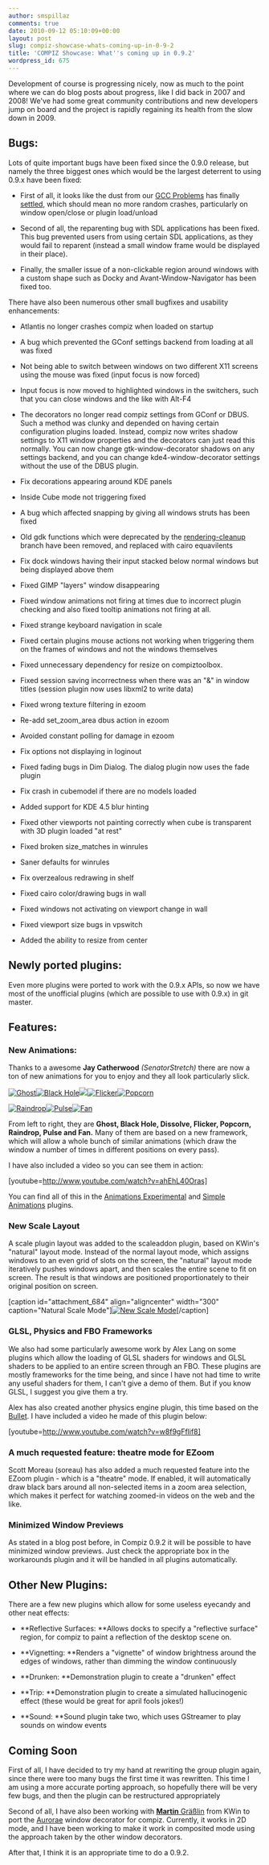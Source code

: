 ```yaml
---
author: smspillaz
comments: true
date: 2010-09-12 05:10:09+00:00
layout: post
slug: compiz-showcase-whats-coming-up-in-0-9-2
title: 'COMPIZ Showcase: What''s coming up in 0.9.2'
wordpress_id: 675
---
```


Development of course is progressing nicely, now as much to the point where we can do blog posts about progress, like I did back in 2007 and 2008! We've had some great community contributions and new developers jump on board and the project is rapidly regaining its health from the slow down in 2009.


## Bugs:


Lots of quite important bugs have been fixed since the 0.9.0 release, but namely the three biggest ones which would be the largest deterrent to using 0.9.x have been fixed:



	
  * First of all, it looks like the dust from our [GCC Problems](http://smspillaz.wordpress.com/2010/06/25/compiz-0-9-and-gcc-4-5/) has finally [settled](http://gcc.gnu.org/bugzilla/show_bug.cgi?id=44059), which should mean no more random crashes, particularly on window open/close or plugin load/unload

	
  * Second of all, the reparenting bug with SDL applications has been fixed. This bug prevented users from using certain SDL applications, as they would fail to reparent (instead a small window frame would be displayed in their place).

	
  * Finally, the smaller issue of a non-clickable region around windows with a custom shape such as Docky and Avant-Window-Navigator has been fixed too.


There have also been numerous other small bugfixes and usability enhancements:

	
  * Atlantis no longer crashes compiz when loaded on startup

	
  * A bug which prevented the GConf settings backend from loading at all was fixed

	
  * Not being able to switch between windows on two different X11 screens using the mouse was fixed (input focus is now forced)

	
  * Input focus is now moved to highlighted windows in the switchers, such that you can close windows and the like with Alt-F4

	
  * The decorators no longer read compiz settings from GConf or DBUS. Such a method was clunky and depended on having certain configuration plugins loaded. Instead, compiz now writes shadow settings to X11 window properties and the decorators can just read this normally. You can now change gtk-window-decorator shadows on any settings backend, and you can change kde4-window-decorator settings without the use of the DBUS plugin.

	
  * Fix decorations appearing around KDE panels

	
  * Inside Cube mode not triggering fixed

	
  * A bug which affected snapping by giving all windows struts has been fixed

	
  * Old gdk functions which were deprecated by the [rendering-cleanup](http://blogs.gnome.org/otte/2010/07/27/rendering-cleanup/) branch have been removed, and replaced with cairo equavilents

	
  * Fix dock windows having their input stacked below normal windows but being displayed above them

	
  * Fixed GIMP "layers" window disappearing

	
  * Fixed window animations not firing at times due to incorrect plugin checking and also fixed tooltip animations not firing at all.

	
  * Fixed strange keyboard navigation in scale

	
  * Fixed certain plugins mouse actions not working when triggering them on the frames of windows and not the windows themselves

	
  * Fixed unnecessary dependency for resize on compiztoolbox.

	
  * Fixed session saving incorrectness when there was an "&" in window titles (session plugin now uses libxml2 to write data)

	
  * Fixed wrong texture filtering in ezoom

	
  * Re-add set_zoom_area dbus action in ezoom

	
  * Avoided constant polling for damage in ezoom

	
  * Fix options not displaying in loginout

	
  * Fixed fading bugs in Dim Dialog. The dialog plugin now uses the fade plugin

	
  * Fix crash in cubemodel if there are no models loaded

	
  * Added support for KDE 4.5 blur hinting

	
  * Fixed other viewports not painting correctly when cube is transparent with 3D plugin loaded "at rest"

	
  * Fixed broken size_matches in winrules

	
  * Saner defaults for winrules

	
  * Fix overzealous redrawing in shelf

	
  * Fixed cairo color/drawing bugs in wall

	
  * Fixed windows not activating on viewport change in wall

	
  * Fixed viewport size bugs in vpswitch

	
  * Added the ability to resize from center




## Newly ported plugins:


Even more plugins were ported to work with the 0.9.x APIs, so now we have most of the unofficial plugins (which are possible to use with 0.9.x) in git master.


## Features:




### New Animations:


Thanks to a awesome **Jay Catherwood** _(SenatorStretch)_ there are now a ton of new animations for you to enjoy and they all look particularly slick.

[![Ghost](http://smspillaz.files.wordpress.com/2010/09/ghost.png?w=150)](http://smspillaz.files.wordpress.com/2010/09/ghost.png)[![Black Hole](http://smspillaz.files.wordpress.com/2010/09/blackhole.png?w=150)](http://smspillaz.files.wordpress.com/2010/09/blackhole.png)[![](http://smspillaz.files.wordpress.com/2010/09/dissolve.png?w=150)](http://smspillaz.files.wordpress.com/2010/09/dissolve.png)[![Flicker](http://smspillaz.files.wordpress.com/2010/09/flicker.png?w=150)](http://smspillaz.files.wordpress.com/2010/09/flicker.png)[![Popcorn](http://smspillaz.files.wordpress.com/2010/09/popcorn.png?w=150)](http://smspillaz.files.wordpress.com/2010/09/popcorn.png)

[![Raindrop](http://smspillaz.files.wordpress.com/2010/09/raindrop.png?w=150)](http://smspillaz.files.wordpress.com/2010/09/raindrop.png)[![Pulse](http://smspillaz.files.wordpress.com/2010/09/pulse.png?w=150)](http://smspillaz.files.wordpress.com/2010/09/pulse.png)[![Fan](http://smspillaz.files.wordpress.com/2010/09/fan.png?w=150)](http://smspillaz.files.wordpress.com/2010/09/fan.png)

From left to right, they are **Ghost, Black Hole, Dissolve, Flicker, Popcorn, Raindrop, Pulse and Fan.** Many of them are based on a new framework, which will allow a whole bunch of similar animations (which draw the window a number of times in different positions on every pass).

I have also included a video so you can see them in action:

[youtube=http://www.youtube.com/watch?v=ahEhL40Oras]

You can find all of this in the [Animations Experimental](http://git.compiz.org/~jc/animationjc/) and [Simple Animations](http://git.compiz.org/~smspillaz/simple-animations/) plugins.


### New Scale Layout


A scale plugin layout was added to the scaleaddon plugin, based on KWin's "natural" layout mode. Instead of the normal layout mode, which assigns windows to an even grid of slots on the screen, the "natural" layout mode iteratively pushes windows apart, and then scales the entire scene to fit on screen. The result is that windows are positioned proportionately to their original position on screen.

[caption id="attachment_684" align="aligncenter" width="300" caption="Natural Scale Mode"][![New Scale Mode](http://smspillaz.files.wordpress.com/2010/09/new-scale-mode.png?w=300)](http://smspillaz.files.wordpress.com/2010/09/new-scale-mode.png)[/caption]


### GLSL, Physics and FBO Frameworks


We also had some particularly awesome work by Alex Lang on some plugins which allow the loading of GLSL shaders for windows and GLSL shaders to be applied to an entire screen through an FBO. These plugins are mostly frameworks for the time being, and since I have not had time to write any useful shaders for them, I can't give a demo of them. But if you know GLSL, I suggest you give them a try.

Alex has also created another physics engine plugin, this time based on the [Bullet](http://en.wikipedia.org/wiki/Bullet_%28software%29). I have included a video he made of this plugin below:

[youtube=http://www.youtube.com/watch?v=w8f9gFflif8]


### A much requested feature: theatre mode for EZoom


Scott Moreau (soreau) has also added a much requested feature into the EZoom plugin - which is a "theatre" mode. If enabled, it will automatically draw black bars around all non-selected items in a zoom area selection, which makes it perfect for watching zoomed-in videos on the web and the like.


### Minimized Window Previews


As stated in a blog post before, in Compiz 0.9.2 it will be possible to have minimized window previews. Just check the appropriate box in the workarounds plugin and it will be handled in all plugins automatically.


## Other New Plugins:


There are a few new plugins which allow for some useless eyecandy and other neat effects:



	
  * **Reflective Surfaces: **Allows docks to specify a "reflective surface" region, for compiz to paint a reflection of the desktop scene on.

	
  * **Vignetting: **Renders a "vignette" of window brightness around the edges of windows, rather than dimming the window continuously

	
  * **Drunken: **Demonstration plugin to create a "drunken" effect

	
  * **Trip: **Demonstration plugin to create a simulated hallucinogenic effect (these would be great for april fools jokes!)

	
  * **Sound: **Sound plugin take two, which uses GStreamer to play sounds on window events




## Coming Soon


First of all, I have decided to try my hand at rewriting the group plugin again, since there were too many bugs the first time it was rewritten. This time I am using a more accurate porting approach, so hopefully there will be very few bugs, and then the plugin can be restructured appropriately

Second of all, I have also been working with [__Martin__ Gräßlin](http://blog.martin-graesslin.com/blog/) from KWin to port the [Aurorae](http://lists.freedesktop.org/archives/compiz/2010-May/003405.html) window decorator for compiz. Currently, it works in 2D mode, and I have been working to make it work in composited mode using the approach taken by the other window decorators.

After that, I think it is an appropriate time to do a 0.9.2.





